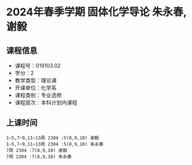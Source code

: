 # 2024年春季学期 固体化学导论 朱永春, 谢毅






## 课程信息

- 课程号：019103.02
- 学分：2
- 教学类型：理论课
- 开课单位：化学系
- 课程类别：专业选修
- 课程层次：本科计划内课程

## 上课时间

```
1~5,7~9,11~13周 2304 :5(8,9,10) 谢毅
1~5,7~9,11~13周 2304 :5(8,9,10) 朱永春
7周 2304 :7(8,9,10) 谢毅
7周 2304 :7(8,9,10) 朱永春
```

